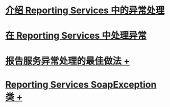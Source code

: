 # [介绍 Reporting Services 中的异常处理](introducing-exception-handling-in-reporting-services.md)
# [在 Reporting Services 中处理异常](handling-exceptions-in-reporting-services.md)

# [报告服务异常处理的最佳做法 +](./best-practices/best-practices-for-reporting-services-exception-handling.md?toc=%2fsql%2freporting-services%2freport-server-web-service-net-framework-exception-handling%2fbest-practices%2ftoc.json)
# [Reporting Services SoapException 类 +](./soapexception-class/reporting-services-soapexception-class.md?toc=%2fsql%2freporting-services%2freport-server-web-service-net-framework-exception-handling%2fsoapexception-class%2ftoc.json)
